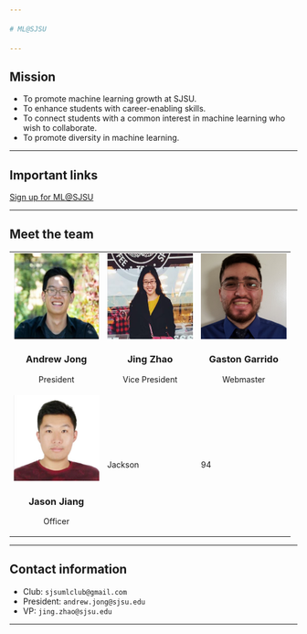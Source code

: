```yaml
---

# ML@SJSU

---
```


## Mission 

 * To promote machine learning growth at SJSU.  
 * To enhance students with career-enabling skills.  
 * To connect students with a common interest in machine learning who wish to collaborate.  
 * To promote diversity in machine learning.  
 
---

## Important links

[Sign up for ML@SJSU](https://docs.google.com/forms/d/e/1FAIpQLSePkD5O-81AGgtwxGZSegI2_rq0Ic5o7R9KgyOplnd-yCxa9Q/viewform)

---

## Meet the team

<table>
  <tr>
    <td><img src="slack/AndrewJong.JPG" width="150" height="150" /> <br> <h3 align="center">Andrew Jong</h3> <p align="center">President</p></td>
    <td><img src="slack/JingZhao.JPG" width="150" height="150" /> <br> <h3 align="center">Jing Zhao</h3> <p align="center">Vice President</p></td>
    <td><img src="slack/GastonGarrido1.jpg" width="150" height="150" /> <br> <h3 align="center">Gaston Garrido </h3> <p align="center"> Webmaster </p></td>
  </tr>
  <tr>
    <td><img src="slack/JasonJiang.JPG" width="150" height="150" /> <br> <h3 align="center">Jason Jiang </h3> <p align="center"> Officer </p></td>
    <td>Jackson</td>
    <td>94</td>
  </tr>
</table>    



  
---

## Contact information

* Club: 		    `sjsumlclub@gmail.com`
* President:    `andrew.jong@sjsu.edu`
* VP: 				`jing.zhao@sjsu.edu`

---
